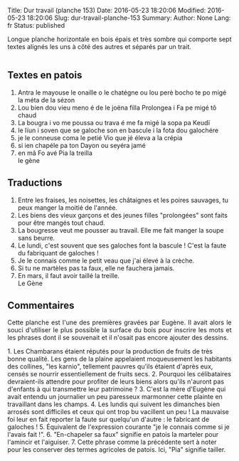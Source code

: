 Title: Dur travail (planche 153)
Date: 2016-05-23 18:20:06
Modified: 2016-05-23 18:20:06
Slug: dur-travail-planche-153
Summary: 
Author: None
Lang: fr
Status: published

<p style="text-align:justify;">Longue planche horizontale en bois épais et très sombre qui comporte sept textes alignés les uns à côté des autres et séparés par un trait.</p>
<img style="float: center;" alt="" src="{static}/images/planche_153.png">

## Textes en patois
1.	Antra  le  mayouse  le  onaille  o le  chatégne  ou  lou  perè  bocho  te  po  migé  la  méta  de  la  sézon
2.	Lou  bien  dou  vieu  meno  é  de  le  joëna  filla  Prolongea  i  Fa  pe  migé  tô  chaud  
3.	La  bougra  i  vo  me  poussa  ou  trava  é  me  fa  migé  la  sopa  pa  Keudï 
4.	le  lïun  i  soven  que  se  galoche  son  en  bascule  i  la  fota  dou  galochére 
5.	je  le  conneuse  coma  le  petié  Vio  que  jé  éleva  a  la  crépia  
6.	si  ien  chapéle  pa  ton  Dayon  ou  seyéra  jamé  
7.	en  mâ  Fo  avé  Pia  la  treilla   		
				  le  gène

## Traductions
1.	Entre les fraises, les noisettes, les châtaignes et les poires sauvages, tu peux manger la moitié de l'année.
2.	Les biens des vieux garçons et des jeunes filles "prolongées" sont faits pour être mangés tout chaud.
3.	La bougresse veut me pousser au travail. Elle me fait manger la soupe sans beurre.
4.	Le lundi, c'est souvent que ses galoches font la bascule !  C'est la faute du fabriquant de galoches !
5.	Je le connais comme le petit veau que j'ai élevé à la crèche.
6.	Si tu ne martèles pas ta faux, elle ne fauchera jamais.
7.	En mars, il faut avoir taillé la treille.	
				Le Gène

## Commentaires
<p style="text-align:justify;">Cette planche est l'une des premières gravées par Eugène. Il avait alors le souci d'utiliser le plus possible la surface du bois pour inscrire les mots et les phrases dont il se souvenait et il n'osait pas encore ajouter des dessins.</p>
1.	Les Chambarans étaient réputés pour la production de fruits de très bonne qualité. Les gens de la plaine appelaient moqueusement les habitants des collines, "les karnio", tellement pauvres qu'ils étaient d'après eux, censés se nourrir essentiellement de fruits secs.
2.	Pourquoi les célibataires devraient-ils attendre pour profiter de leurs biens alors qu'ils n'auront pas d'enfants à qui transmettre leur patrimoine ?
3.	C'est la mère d'Eugène qui avait entendu un journalier un peu paresseux marmonner cette plainte en travaillant dans les champs.
4.	Les lundis qui suivent les dimanches bien arrosés sont difficiles et ceux qui ont trop bu vacillent un peu ! La mauvaise foi leur en fait reporter la faute sur quelqu'un d'autre : le fabricant de galoches !
5.	Équivalent de l'expression courante "je le connais comme si je l'avais fait !".
6. 	"En-chapeler sa faux" signifie en patois la marteler pour l'amincir et l'aiguiser.
7.	Cette phrase comme la précédente sert à noter pour les conserver des termes agricoles de patois. Ici, "Pia" signifie tailler.




